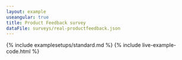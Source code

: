 ```yaml
---
layout: example
useangular: true
title: Product Feedback survey
dataFile: surveys/real-productfeedback.json
---
```


{% include examplesetups/standard.md %}
{% include live-example-code.html %}